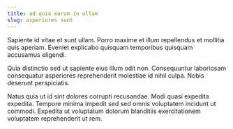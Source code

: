 ```yaml
---
title: ad quia earum in ullam
slug: asperiores sunt
---
```


Sapiente id vitae et sunt ullam. Porro maxime et illum repellendus et mollitia quis aperiam. Eveniet explicabo quisquam temporibus quisquam accusamus eligendi.

Quia distinctio sed ut sapiente eius illum odit non. Consequuntur laboriosam consequatur asperiores reprehenderit molestiae id nihil culpa. Nobis deserunt perspiciatis.

Natus quia ut id sint dolores corrupti recusandae. Modi quasi expedita expedita. Tempore minima impedit sed sed omnis voluptatem incidunt ut commodi. Expedita ut voluptatum dolorum blanditiis exercitationem voluptatem reprehenderit ut rem.
